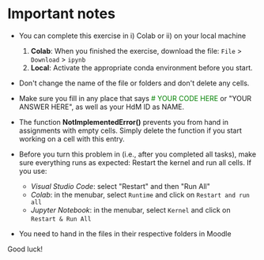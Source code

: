 # Important notes

- You can complete this exercise in i) Colab or ii) on your local machine
  1. **Colab**: When you finished the exercise, download the file: `File` > `Download` > `ipynb`
  2. **Local**: Activate the appropriate conda environment before you start.


- Don't change the name of the file or folders and don't delete any cells.


- Make sure you fill in any place that says  <font color='green'> \# YOUR CODE HERE </font> or "YOUR ANSWER HERE", as well as your HdM ID as NAME.

- The function **NotImplementedError()** prevents you from hand in assignments with empty cells. Simply delete the function if you start working on a cell with this entry.


- Before you turn this problem in (i.e., after you completed all tasks), make sure everything runs as expected: Restart the kernel and run all cells. If you use:
  - *Visual Studio Code*: select "Restart" and then "Run All" 
  - *Colab*: in the menubar, select `Runtime` and click on `Restart and run all`
  - *Jupyter Notebook*: in the menubar, select `Kernel` and click on `Restart & Run All`

- You need to hand in the files in their respective folders in Moodle

Good luck!
